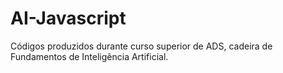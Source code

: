 # AI-Javascript

Códigos produzidos durante curso superior de ADS, cadeira de Fundamentos de Inteligência Artificial.
